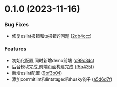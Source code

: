# 0.1.0 (2023-11-16)

### Bug Fixes

- 修复eslint报错和ts报错的问题 ([2db4ccc](https://github.com/badlym/strawberry-monorepo/commit/2db4cccfa06f72678f25bba25c4b8b6888635287))

### Features

- 初始化配置,同时新增demo前端 ([c99c34c](https://github.com/badlym/strawberry-monorepo/commit/c99c34c557ea9db38850abc75d221f9484064871))
- 后台模块完成,前端页面构建完成 ([f5b435f](https://github.com/badlym/strawberry-monorepo/commit/f5b435faf48fdb77123be14bdb00bff7533979d9))
- 新增eslint配置 ([9bf3b04](https://github.com/badlym/strawberry-monorepo/commit/9bf3b041567f367a03d9998ebf400b1197f5b3bb))
- 添加commitlint和lintstaged和husky钩子 ([a5d6d7f](https://github.com/badlym/strawberry-monorepo/commit/a5d6d7f06cf9758920158998f8cbc2ec701cc452))
